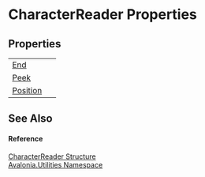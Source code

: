 # CharacterReader Properties




## Properties
<table>
<tr>
<td><a href="P_Avalonia_Utilities_CharacterReader_End">End</a></td>
<td> </td>
</tr>
<tr>
<td><a href="P_Avalonia_Utilities_CharacterReader_Peek">Peek</a></td>
<td> </td>
</tr>
<tr>
<td><a href="P_Avalonia_Utilities_CharacterReader_Position">Position</a></td>
<td> </td>
</tr>
</table>

## See Also


#### Reference
<a href="T_Avalonia_Utilities_CharacterReader">CharacterReader Structure</a>  
<a href="N_Avalonia_Utilities">Avalonia.Utilities Namespace</a>  
